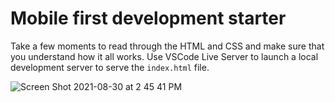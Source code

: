 # Mobile first development starter

Take a few moments to read through the HTML and CSS and make sure that you understand how it all works. Use VSCode Live Server to launch a local development server to serve the `index.html` file.

![Screen Shot 2021-08-30 at 2 45 41 PM](https://user-images.githubusercontent.com/86169488/131396185-975d1cbf-a7de-40cd-801a-16315e2d16fe.png)
